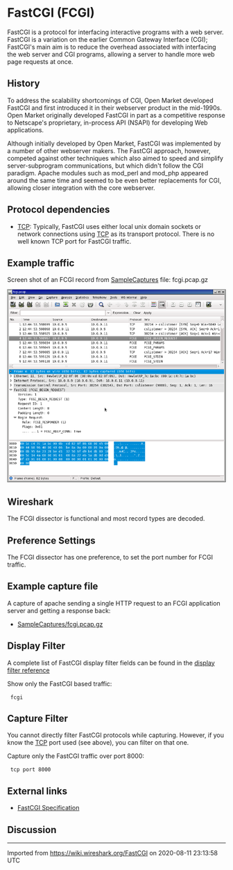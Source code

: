 # FastCGI (FCGI)

FastCGI is a protocol for interfacing interactive programs with a web server. FastCGI is a variation on the earlier Common Gateway Interface (CGI); FastCGI's main aim is to reduce the overhead associated with interfacing the web server and CGI programs, allowing a server to handle more web page requests at once.

## History

To address the scalability shortcomings of CGI, Open Market developed FastCGI and first introduced it in their webserver product in the mid-1990s. Open Market originally developed FastCGI in part as a competitive response to Netscape's proprietary, in-process API (NSAPI) for developing Web applications.

Although initially developed by Open Market, FastCGI was implemented by a number of other webserver makers. The FastCGI approach, however, competed against other techniques which also aimed to speed and simplify server-subprogram communications, but which didn't follow the CGI paradigm. Apache modules such as mod\_perl and mod\_php appeared around the same time and seemed to be even better replacements for CGI, allowing closer integration with the core webserver.

## Protocol dependencies

  - [TCP](/TCP): Typically, FastCGI uses either local unix domain sockets or network connections using [TCP](/TCP) as its transport protocol. There is no well known TCP port for FastCGI traffic.

## Example traffic

Screen shot of an FCGI record from [SampleCaptures](/SampleCaptures) file: fcgi.pcap.gz

![wireshark-fcgi.png](uploads/__moin_import__/attachments/FastCGI/wireshark-fcgi.png "wireshark-fcgi.png")

## Wireshark

The FCGI dissector is functional and most record types are decoded.

## Preference Settings

The FCGI dissector has one preference, to set the port number for FCGI traffic.

## Example capture file

A capture of apache sending a single HTTP request to an FCGI application server and getting a response back:

  - [SampleCaptures/fcgi.pcap.gz](uploads/__moin_import__/attachments/SampleCaptures/fcgi.pcap.gz)

## Display Filter

A complete list of FastCGI display filter fields can be found in the [display filter reference](http://www.wireshark.org/docs/dfref/f/fcgi.html)

Show only the FastCGI based traffic:

``` 
 fcgi 
```

## Capture Filter

You cannot directly filter FastCGI protocols while capturing. However, if you know the [TCP](/TCP) port used (see above), you can filter on that one.

Capture only the FastCGI traffic over port 8000:

``` 
 tcp port 8000 
```

## External links

  - [FastCGI Specification](http://www.fastcgi.com/devkit/doc/fcgi-spec.html)

## Discussion

---

Imported from https://wiki.wireshark.org/FastCGI on 2020-08-11 23:13:58 UTC

